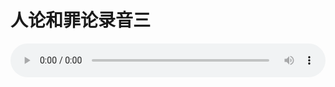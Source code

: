 # 人论和罪论录音三

<audio style="width: 100%;" preload="false" controls controlslist="nodownload"><source src="http://file.simai.life/audio/mp3/old/27384.mp3" type="audio/mpeg">Your browser does not support the audio element.</audio>


